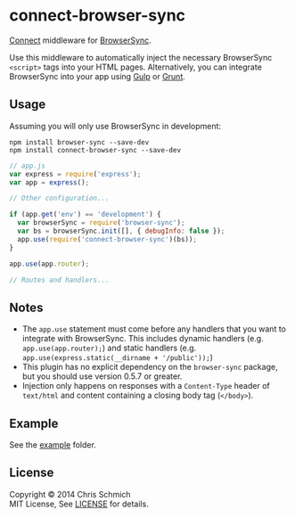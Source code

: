 # connect-browser-sync

[Connect](https://github.com/senchalabs/connect) middleware for [BrowserSync](https://github.com/shakyShane/browser-sync).

Use this middleware to automatically inject the necessary BrowserSync `<script>` tags into your HTML pages. Alternatively, you can integrate BrowserSync into your app using [Gulp](https://github.com/shakyShane/gulp-browser-sync) or [Grunt](https://github.com/shakyShane/grunt-browser-sync).

## Usage

Assuming you will only use BrowserSync in development:

```
npm install browser-sync --save-dev
npm install connect-browser-sync --save-dev
```

```javascript
// app.js
var express = require('express');
var app = express();

// Other configuration...

if (app.get('env') == 'development') {
  var browserSync = require('browser-sync');
  var bs = browserSync.init([], { debugInfo: false });
  app.use(require('connect-browser-sync')(bs));
}

app.use(app.router);

// Routes and handlers...
```

## Notes

- The `app.use` statement must come before any handlers that you want to integrate with BrowserSync. This includes dynamic handlers (e.g. `app.use(app.router);`) and static handlers (e.g. `app.use(express.static(__dirname + '/public'));`)
- This plugin has no explicit dependency on the `browser-sync` package, but you should use version 0.5.7 or greater.
- Injection only happens on responses with a `Content-Type` header of `text/html` and content containing a closing body tag (`</body>`).

## Example

See the [example](example) folder.

## License

Copyright &copy; 2014 Chris Schmich
<br>
MIT License, See [LICENSE](LICENSE) for details.
